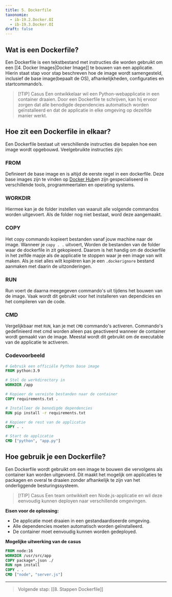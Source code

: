 ```yaml
---
title: 5. Dockerfile
taxonomie:
  - ib-19.2.Docker.OI
  - ib-19.3.Docker.OI
draft: false
---
```


## Wat is een Dockerfile?
Een Dockerfile is een tekstbestand met instructies die worden gebruikt om een [[4. Docker Images|Docker Image]] te bouwen van een applicatie. Hierin staat stap voor stap beschreven hoe de image wordt samengesteld, inclusief de base image(bepaalt de OS), afhankelijkheden, configuraties en startcommando’s.

> [!TIP] Casus 
> Een ontwikkelaar wil een Python-webapplicatie in een container 
> draaien. Door een Dockerfile te schrijven, kan hij ervoor zorgen dat 
> alle benodigde dependencies automatisch worden geïnstalleerd en dat 
> de applicatie in elke omgeving op dezelfde manier werkt.

## Hoe zit een Dockerfile in elkaar?
Een Dockerfile bestaat uit verschillende instructies die bepalen hoe een image wordt opgebouwd. Veelgebruikte instructies zijn:

### FROM
Definieert de base image en is altijd de eerste regel in een dockerfile. Deze base images zijn te vinden op [Docker Hub](https://hub.docker.com/search?badges=official)en zijn gespecialiseerd in verschillende tools, programmeertalen en operating systems.

### WORKDIR
Hiermee kan je de folder instellen van waaruit alle volgende commandos worden uitgevoert. Als de folder nog niet bestaat, word deze aangemaakt.

### COPY
Het copy commando kopieert bestanden vanaf jouw machine naar de image. Wanneer je `copy . .` uitvoert, Worden de bestanden van de folder waar de dockerfile in zit gekopieerd. Daarom is het handig om de dockerfile in het zelfde mapje als de applicatie te stoppen waar je een image van wilt maken. Als je niet alles wilt kopiëren kan je een `.dockerignore` bestand aanmaken met daarin de uitzonderingen.

### RUN
Run voert de daarna meegegeven commando's uit tijdens het bouwen van de image. Vaak wordt dit gebruikt voor het installeren van dependicies en het compileren van de code.

### CMD
Vergelijkbaar met `RUN`, kan je met `CMD` commando's activeren. Commando's gedefinieerd met cmd worden alleen pas geactiveerd wanneer de container wordt gemaakt van de image. Meestal wordt dit gebruikt om de executable van de applicatie te activeren.

### Codevoorbeeld
```dockerfile
# Gebruik een officiële Python base image
FROM python:3.9

# Stel de werkdirectory in
WORKDIR /app

# Kopieer de vereiste bestanden naar de container
COPY requirements.txt .

# Installeer de benodigde dependencies
RUN pip install -r requirements.txt

# Kopieer de rest van de applicatie
COPY . .

# Start de applicatie
CMD ["python", "app.py"]
```

## Hoe gebruik je een Dockerfile?
Een Dockerfile wordt gebruikt om een image te bouwen die vervolgens als container kan worden uitgevoerd. Dit maakt het mogelijk om applicaties te packagen en overal te draaien zonder afhankelijk te zijn van het onderliggende besturingssysteem.

> [!TIP] Casus 
> Een team ontwikkelt een Node.js-applicatie en wil deze eenvoudig 
> kunnen deployen naar verschillende omgevingen.

**Eisen voor de oplossing:**
- De applicatie moet draaien in een gestandaardiseerde omgeving.
- Alle dependencies moeten automatisch worden geïnstalleerd.
- De container moet eenvoudig kunnen worden gedeployed.

**Mogelijke uitwerking van de casus**
```dockerfile
FROM node:16
WORKDIR /usr/src/app
COPY package*.json ./
RUN npm install
COPY . .
CMD ["node", "server.js"]
```

---

> Volgende stap: [[8. Stappen Dockerfile]]